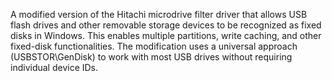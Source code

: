 A modified version of the Hitachi microdrive filter driver that allows USB flash drives and other removable storage devices to be recognized as fixed disks in Windows. This enables multiple partitions, write caching, and other fixed-disk functionalities. The modification uses a universal approach (USBSTOR\GenDisk) to work with most USB drives without requiring individual device IDs.
